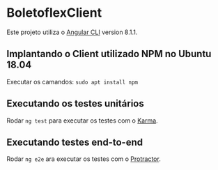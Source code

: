 # BoletoflexClient

Este projeto utiliza o [Angular CLI](https://github.com/angular/angular-cli) version 8.1.1.

## Implantando o Client utilizado NPM no Ubuntu 18.04
Executar os camandos:
`sudo apt install npm`

## Executando os testes unitários

Rodar `ng test` para executar os testes com o [Karma](https://karma-runner.github.io).

## Executando testes end-to-end

Rodar `ng e2e` ara executar os testes com o  [Protractor](http://www.protractortest.org/).

